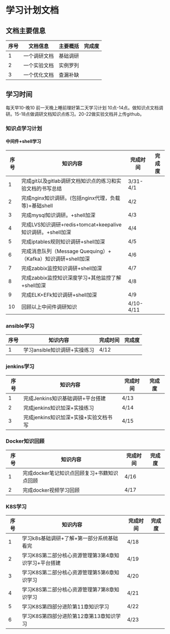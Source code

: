 # 学习计划文档

## **文档主要信息**

| 序号 | 文档信息     | 主要概括 | 完成度 |
| ---- | ------------ | -------- | ------ |
| 1    | 一个调研文档 | 基础调研 |        |
| 2    | 一个实验文档 | 实例罗列 |        |
| 3    | 一个优化文档 | 查漏补缺 |        |

## 学习时间

每天早10-晚10
前一天晚上睡前理好第二天学习计划
10点-14点。做知识点文档调研。15-18点做调研文档知识点练习。20-22做实验文档并上传github。

### 知识点学习计划

#### 中间件+shell学习

| 序号 | 知识内容                                                     | 完成时间  | 完成度 |
| ---- | ------------------------------------------------------------ | --------- | ------ |
| 1    | 完成git以及gitlab调研文档知识点的练习和实验文档的书写总结    | 3/31-4/1  |        |
| 2    | 完成nginx知识调研。(包括nginx代理，负载等)+基础shell         | 4/2       |        |
| 3    | 完成mysql知识调研。+shell加深                                | 4/3       |        |
| 4    | 完成LVS知识调研+redis+tomcat+keepalive知识调研。+shell加深   | 4/4       |        |
| 5    | 完成iptables规则知识调研+shell加深                           | 4/5       |        |
| 6    | 完成消息队列（Message Quequing）+（Kafka）知识调研+shell加深 | 4/6       |        |
| 7    | 完成zabbix监控知识调研+shell加深                             | 4/7       |        |
| 8    | 完成zabbix监控知识深度学习+其他监控了解+shell加深            | 4/8       |        |
| 9    | 完成ELK+EFk知识调研+shell加深                                | 4/9       |        |
| 10   | 回顾以上中间件调研知识                                       | 4/10-4/11 |        |

### ansible学习

| 序号 | 知识内容                     | 完成时间 | 完成度 |
| ---- | ---------------------------- | -------- | ------ |
| 1    | 学习ansible知识调研+实操练习 | 4/12     |        |

### jenkins学习

| 序号 | 知识内容                              | 完成时间 | 完成度 |
| ---- | ------------------------------------- | -------- | ------ |
| 1    | 完成Jenkins知识基础调研+平台搭建      | 4/13     |        |
| 2    | 完成jenkins知识加深+实操练习          | 4/14     |        |
| 3    | 完成jenkins知识加深+实操+实验文档书写 | 4/15     |        |

### Docker知识回顾

| 序号 | 知识内容                                    | 完成时间 | 完成度 |
| ---- | ------------------------------------------- | -------- | ------ |
| 1    | 完成docker笔记知识点回顾复习+书籍知识点回顾 | 4/16     |        |
| 2    | 完成docker视频学习回顾                      | 4/17     |        |



### K8S学习

| 序号 | 知识内容                                             | 完成时间 | 完成度 |
| ---- | ---------------------------------------------------- | -------- | ------ |
| 1    | 学习k8s基础调研+了解+第一部分系统基础看完            | 4/18     |        |
| 2    | 学习K8S第二部分核心资源管理第3第4章知识学习+平台搭建 | 4/19     |        |
| 3    | 学习K8S第二部分核心资源管理第5第6章知识学习          | 4/20     |        |
| 4    | 学习K8S第二部分核心资源管理第7第8章知识学习          | 4/21     |        |
| 5    | 学习K8S第四部分进阶第11章知识学习                    | 4/22     |        |
| 6    | 学习K8S第四部分进阶第12章第13章知识学习              | 4/23     |        |


